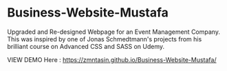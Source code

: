 # Business-Website-Mustafa
Upgraded and Re-designed Webpage for an Event Management Company. This was inspired by one of Jonas Schmedtmann's projects from his brilliant course on Advanced CSS and SASS on Udemy.

VIEW DEMO Here : https://zmntasin.github.io/Business-Website-Mustafa/
